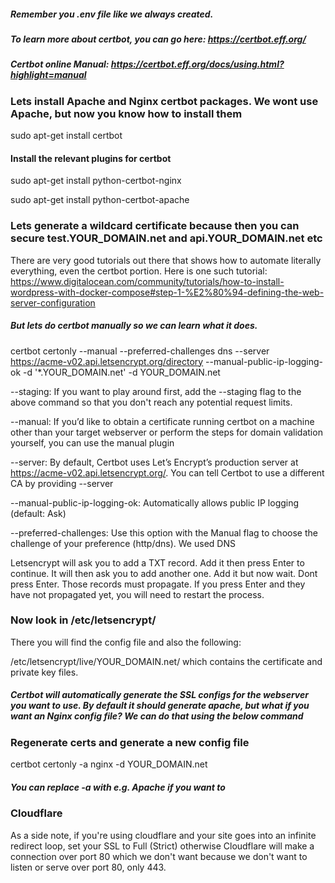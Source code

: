 ##### Remember you .env file like we always created.
##### To learn more about certbot, you can go here: https://certbot.eff.org/
##### Certbot online Manual: https://certbot.eff.org/docs/using.html?highlight=manual

### Lets install Apache and Nginx certbot packages. We wont use Apache, but now you know how to install them
sudo apt-get install certbot

#### Install the relevant plugins for certbot

sudo apt-get install python-certbot-nginx

sudo apt-get install python-certbot-apache

### Lets generate a wildcard certificate because then you can secure test.YOUR_DOMAIN.net and api.YOUR_DOMAIN.net etc

There are very good tutorials out there that shows how to automate literally everything, even the certbot portion. Here is one such tutorial: https://www.digitalocean.com/community/tutorials/how-to-install-wordpress-with-docker-compose#step-1-%E2%80%94-defining-the-web-server-configuration

##### But lets do certbot manually so we can learn what it does.
certbot certonly --manual --preferred-challenges dns --server https://acme-v02.api.letsencrypt.org/directory --manual-public-ip-logging-ok -d '*.YOUR_DOMAIN.net' -d YOUR_DOMAIN.net

--staging: If you want to play around first, add the --staging flag to the above command so that you don't reach any potential request limits.

--manual: If you’d like to obtain a certificate running certbot on a machine other than your target webserver or perform the steps for domain validation yourself, you can use the manual plugin

--server: By default, Certbot uses Let’s Encrypt’s production server at https://acme-v02.api.letsencrypt.org/. You can tell Certbot to use a different CA by providing --server

--manual-public-ip-logging-ok: Automatically allows public IP logging (default: Ask)

--preferred-challenges: Use this option with the Manual flag to choose the challenge of your preference (http/dns). We used DNS


Letsencrypt will ask you to add a TXT record. Add it then press Enter to continue. It will then ask you to add another one. Add it but now wait. Dont press Enter. Those records must propagate. If you press Enter and they have not propagated yet, you will need to restart the process.


### Now look in /etc/letsencrypt/
There you will find the config file and also the following:

/etc/letsencrypt/live/YOUR_DOMAIN.net/ which contains the certificate and private key files.

##### Certbot will automatically generate the SSL configs for the webserver you want to use. By default it should generate apache, but what if you want an Nginx config file? We can do that using the below command


### Regenerate certs and generate a new config file
certbot certonly -a nginx -d YOUR_DOMAIN.net

##### You can replace -a with e.g. Apache if you want to

### Cloudflare
As a side note, if you're using cloudflare and your site goes into an infinite redirect loop, set your SSL to Full (Strict) otherwise Cloudflare will make a connection over port 80 which we don't want because we don't want to listen or serve over port 80, only 443.

